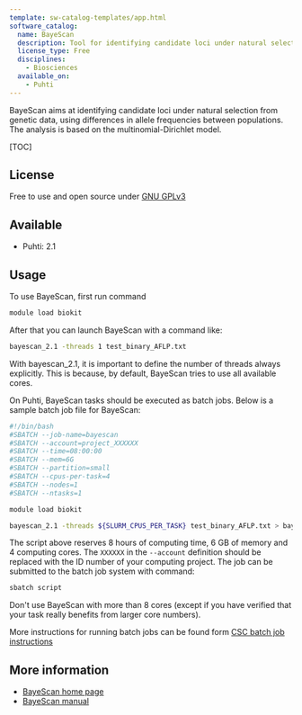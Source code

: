 ```yaml
---
template: sw-catalog-templates/app.html
software_catalog:
  name: BayeScan
  description: Tool for identifying candidate loci under natural selection based on allele frequencies in populations
  license_type: Free
  disciplines:
    - Biosciences
  available_on:
    - Puhti
---
```


BayeScan aims at identifying candidate loci under natural selection from genetic data, using differences in allele frequencies 
between populations. The analysis is based on the multinomial-Dirichlet model. 

[TOC]

## License

Free to use and open source under [GNU GPLv3](https://www.gnu.org/licenses/gpl-3.0.html)

## Available

* Puhti: 2.1 

## Usage

To use BayeScan, first run command

```bash
module load biokit
```

After that you can launch BayeScan with a command like:

```bash
bayescan_2.1 -threads 1 test_binary_AFLP.txt 
```

With bayescan_2.1, it is important to define the number of threads
always explicitly. This is because, by default, BayeScan tries
to use all available cores.

On Puhti, BayeScan tasks should be executed as batch jobs.
Below is a sample batch job file for BayeScan:

```bash
#!/bin/bash
#SBATCH --job-name=bayescan
#SBATCH --account=project_XXXXXX
#SBATCH --time=08:00:00
#SBATCH --mem=6G
#SBATCH --partition=small
#SBATCH --cpus-per-task=4
#SBATCH --nodes=1
#SBATCH --ntasks=1

module load biokit

bayescan_2.1 -threads ${SLURM_CPUS_PER_TASK} test_binary_AFLP.txt > bayescan_omp.out
```

The script above reserves 8 hours of computing time, 6 GB of memory and 4 computing cores. The `XXXXXX` in the `--account` definition
should be replaced with the ID number of your computing project. The job can be submitted to the batch job system with command:

```bash
sbatch script
```

Don't use BayeScan with more than 8 cores (except if you have verified that your task really benefits from larger core numbers).

More instructions for running batch jobs can be found form [CSC batch job instructions](../computing/running/getting-started.md)

## More information

* [BayeScan home page](http://cmpg.unibe.ch/software/BayeScan/index.html)
* [BayeScan manual](http://cmpg.unibe.ch/software/BayeScan/files/BayeScan2.1_manual.pdf)
